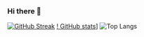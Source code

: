 ### Hi there 👋

<!--
**Neha-520/Neha-520** is a ✨ _special_ ✨ repository because its `README.md` (this file) appears on your GitHub profile.

Here are some ideas to get you started:

- 🔭 I’m currently working on ...
- 🌱 I’m currently learning ...
- 👯 I’m looking to collaborate on ...
- 🤔 I’m looking for help with ...
- 💬 Ask me about ...
- 📫 How to reach me: ...
- 😄 Pronouns: ...
- ⚡ Fun fact: ...
-->
[![GitHub Streak](https://github-readme-streak-stats.herokuapp.com/?user=Neha-520)](https://git.io/streak-stats)
[! GitHub stats](https://github-readme-stats.vercel.app/api?user=Neha-520)]
![Top Langs](https://github-readme-stats.vercel.app/api/top-langs/?user=Neha-520&theme=tokyonight)
